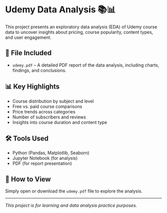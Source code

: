 # Udemy Data Analysis 📚📊

This project presents an exploratory data analysis (EDA) of Udemy course data to uncover insights about pricing, course popularity, content types, and user engagement.

## 📄 File Included
- `udemy.pdf` – A detailed PDF report of the data analysis, including charts, findings, and conclusions.

## 📊 Key Highlights
- Course distribution by subject and level
- Free vs. paid course comparisons
- Price trends across categories
- Number of subscribers and reviews
- Insights into course duration and content type

## 🛠 Tools Used
- Python (Pandas, Matplotlib, Seaborn)
- Jupyter Notebook (for analysis)
- PDF (for report presentation)

## 📌 How to View
Simply open or download the `udemy.pdf` file to explore the analysis.

---

*This project is for learning and data analysis practice purposes.*
